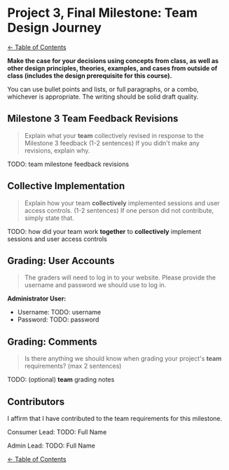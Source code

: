 # Project 3, Final Milestone: **Team** Design Journey

[← Table of Contents](design-journey.md)

**Make the case for your decisions using concepts from class, as well as other design principles, theories, examples, and cases from outside of class (includes the design prerequisite for this course).**

You can use bullet points and lists, or full paragraphs, or a combo, whichever is appropriate. The writing should be solid draft quality.


## Milestone 3 Team Feedback Revisions
> Explain what your **team** collectively revised in response to the Milestone 3 feedback (1-2 sentences)
> If you didn't make any revisions, explain why.

TODO: team milestone feedback revisions


## Collective Implementation
> Explain how your team **collectively** implemented sessions and user access controls. (1-2 sentences)
> If one person did not contribute, simply state that.

TODO: how did your team work **together** to **collectively** implement sessions and user access controls


## Grading: User Accounts
> The graders will need to log in to your website.
> Please provide the username and password we should use to log in.

**Administrator User:**

- Username: TODO: username
- Password: TODO: password


## Grading: Comments
> Is there anything we should know when grading your project's **team** requirements? (max 2 sentences)

TODO: (optional) **team** grading notes


## Contributors

I affirm that I have contributed to the team requirements for this milestone.

Consumer Lead: TODO: Full Name

Admin Lead: TODO: Full Name


[← Table of Contents](design-journey.md)
